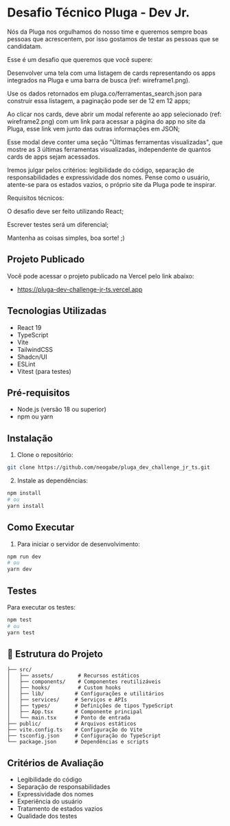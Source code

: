 # Desafio Técnico Pluga - Dev Jr.

Nós da Pluga nos orgulhamos do nosso time e queremos sempre boas pessoas que acrescentem, por isso gostamos de testar as pessoas que se candidatam.

Esse é um desafio que queremos que você supere:

Desenvolver uma tela com uma listagem de cards representando os apps integrados na Pluga e uma barra de busca (ref: wireframe1.png).

Use os dados retornados em pluga.co/ferramentas_search.json para construir essa listagem, a paginação pode ser de 12 em 12 apps;

Ao clicar nos cards, deve abrir um modal referente ao app selecionado (ref: wireframe2.png) com um link para acessar a página do app no site da Pluga, esse link vem junto das outras informações em JSON;

Esse modal deve conter uma seção "Últimas ferramentas visualizadas", que mostre as 3 últimas ferramentas visualizadas, independente de quantos cards de apps sejam acessados.

Iremos julgar pelos critérios: legibilidade do código, separação de responsabilidades e expressividade dos nomes. Pense como o usuário, atente-se para os estados vazios, o próprio site da Pluga pode te inspirar.

Requisitos técnicos:

O desafio deve ser feito utilizando React;

Escrever testes será um diferencial;

Mantenha as coisas simples, boa sorte! ;)

## Projeto Publicado

Você pode acessar o projeto publicado na Vercel pelo link abaixo:

- https://pluga-dev-challenge-jr-ts.vercel.app

## Tecnologias Utilizadas

- React 19
- TypeScript
- Vite
- TailwindCSS
- Shadcn/UI
- ESLint
- Vitest (para testes)

## Pré-requisitos

- Node.js (versão 18 ou superior)
- npm ou yarn

## Instalação

1. Clone o repositório:

```bash
git clone https://github.com/neogabe/pluga_dev_challenge_jr_ts.git
```

2. Instale as dependências:

```bash
npm install
# ou
yarn install
```

## Como Executar

1. Para iniciar o servidor de desenvolvimento:

```bash
npm run dev
# ou
yarn dev
```

## Testes

Para executar os testes:

```bash
npm test
# ou
yarn test
```

## 📁 Estrutura do Projeto

```
├── src/
│   ├── assets/        # Recursos estáticos
│   ├── components/    # Componentes reutilizáveis
│   ├── hooks/         # Custom hooks
│   ├── lib/          # Configurações e utilitários
│   ├── services/     # Serviços e APIs
│   ├── types/        # Definições de tipos TypeScript
│   ├── App.tsx       # Componente principal
│   └── main.tsx      # Ponto de entrada
├── public/           # Arquivos estáticos
├── vite.config.ts    # Configuração do Vite
├── tsconfig.json     # Configuração do TypeScript
└── package.json      # Dependências e scripts
```

## Critérios de Avaliação

- Legibilidade do código
- Separação de responsabilidades
- Expressividade dos nomes
- Experiência do usuário
- Tratamento de estados vazios
- Qualidade dos testes
